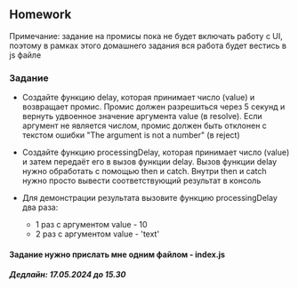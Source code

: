 ##  Homework

Примечание: задание на промисы пока не будет включать работу с UI, поэтому в рамках этого домашнего задания вся работа будет вестись в js файле

### Задание
 - Создайте функцию delay, которая принимает число (value) и возвращает промис. Промис должен разрешиться через 5 секунд и вернуть удвоенное значение аргумента value (в resolve). Если аргумент не является числом, промис должен быть отклонен с текстом ошибки "The argument is not a number" (в reject)

 - Создайте функцию processingDelay, которая принимает число (value) и затем передаёт его в вызов функции delay. Вызов функции delay нужно обработать с помощью then и catch. Внутри then и catch нужно просто вывести соответствующий результат в консоль

- Для демонстрации результата вызовите функцию processingDelay два раза:
  - 1 раз с аргументом value - 10
  - 2 раз с аргументом value - 'text'

#### Задание нужно прислать мне одним файлом - index.js
##### Дедлайн: 17.05.2024 до 15.30


